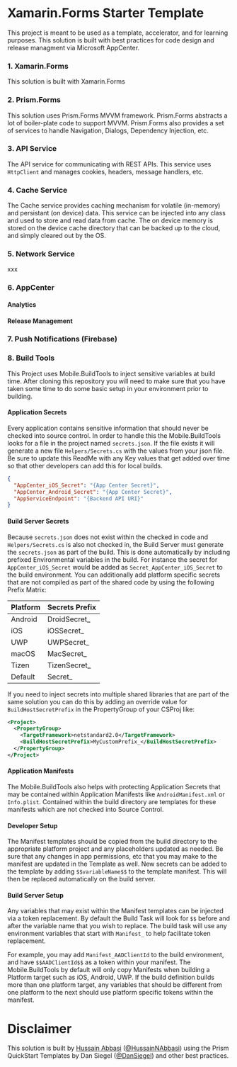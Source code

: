 # Xamarin.Forms Starter Template

This project is meant to be used as a template, accelerator, and for learning purposes. This solution is built with best practices for code design and release managment via Microsoft AppCenter.

### 1. Xamarin.Forms
This solution is built with Xamarin.Forms

### 2. Prism.Forms
This solution uses Prism.Forms MVVM framework. Prism.Forms abstracts a lot of boiler-plate code to support MVVM. Prism.Forms also provides a set of services to handle Navigation, Dialogs, Dependency Injection, etc.

### 3. API Service
The API service for communicating with REST APIs. This service uses `HttpClient` and manages cookies, headers, message handlers, etc.

### 4. Cache Service
The Cache service provides caching mechanism for volatile (in-memory) and persistant (on device) data. This service can be injected into any class and used to store and read data from cache. The on device memory is stored on the device cache directory that can be backed up to the cloud, and simply cleared out by the OS.

### 5. Network Service
xxx

### 6. AppCenter
#### Analytics
#### Release Management

### 7. Push Notifications (Firebase)

### 8. Build Tools
This Project uses Mobile.BuildTools to inject sensitive variables at build time. 
After cloning this repository you will need to make sure that you have taken some
time to do some basic setup in your environment prior to building.

#### Application Secrets

Every application contains sensitive information that should never be checked into
source control. In order to handle this the Mobile.BuildTools looks for a file in
the project named `secrets.json`. If the file exists it will generate a new file
`Helpers/Secrets.cs` with the values from your json file. Be sure to update this ReadMe
with any Key values that get added over time so that other developers can add this
for local builds.

```json
{
  "AppCenter_iOS_Secret": "{App Center Secret}",
  "AppCenter_Android_Secret": "{App Center Secret}",
  "AppServiceEndpoint": "{Backend API URI}"
}
```

#### Build Server Secrets

Because `secrets.json` does not exist within the checked in code and `Helpers/Secrets.cs`
is also not checked in, the Build Server must generate the `secrets.json` as part of the 
build. This is done automatically by including prefixed Environmental variables in the 
build. For instance the secret for `AppCenter_iOS_Secret` would be added as
`Secret_AppCenter_iOS_Secret` to the build environment. You can additionally add 
platform specific secrets that are not compiled as part of the shared code by using
the following Prefix Matrix:

| Platform | Secrets Prefix |
| -------- | -------------- |
| Android | DroidSecret_ |
| iOS | iOSSecret_ |
| UWP | UWPSecret_ |
| macOS | MacSecret_ |
| Tizen | TizenSecret_ |
| Default | Secret_ |

If you need to inject secrets into multiple shared libraries that are part of the same 
solution you can do this by adding an override value for `BuildHostSecretPrefix` in
the PropertyGroup of your CSProj like:

```xml
<Project>
  <PropertyGroup>
    <TargetFramework>netstandard2.0</TargetFramework>
    <BuildHostSecretPrefix>MyCustomPrefix_</BuildHostSecretPrefix>
  </PropertyGroup>
</Project>
```

#### Application Manifests

The Mobile.BuildTools also helps with protecting Application Secrets that may be
contained within Application Manifests like `AndroidManifest.xml` or `Info.plist`.
Contained within the build directory are templates for these manifests which are
not checked into Source Control.

#### Developer Setup

The Manifest templates should be copied from the build directory to the appropriate
platform project and any placeholders updated as needed. Be sure that any changes
in app permissions, etc that you may make to the manifest are updated in the Template
as well. New secrets can be added to the template by adding `$$variableName$$` to
the template manifest. This will then be replaced automatically on the build server.

#### Build Server Setup

Any variables that may exist within the Manifest templates can be injected via a
token replacement. By default the Build Task will look for `$$` before and after 
the variable name that you wish to replace. The build task will use any environment
variables that start with `Manifest_` to help facilitate token replacement.

For example, you may add `Manifest_AADClientId` to the build environment, and have
`$$AADClientId$$` as a token within your manifest. The Mobile.BuildTools by default
will only copy Manifests when building a Platform target such as iOS, Android, UWP.
If the build definition builds more than one platform target, any variables that 
should be different from one platform to the next should use platform specific
tokens within the manifest.

# Disclaimer
This solution is built by [Hussain Abbasi](http://www.hussainabbasi.com) ([@HussainNAbbasi](https://twitter.com/HussainNAbbasi)) using the Prism QuickStart Templates by Dan Siegel ([@DanSiegel](https://twitter.com/DanjSiegel)) and other best practices.